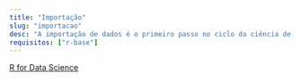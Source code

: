 ```yaml
---
title: "Importação"
slug: "importacao"
desc: "A importação de dados é o primeiro passo no ciclo da ciência de dados. Em boa parte dos casos recebemos arquivos contendo os dados para análise. Esses arquivos podem estar em inúmeros formatos como excel, txt, csv entre outros. Neste tutorial vamos apresentar pacotes e funções que são úteis para realizar esta tarefa."
requisitos: ["r-base"]
---
```


[<i class="fas fa-book"></i> R for Data Science](http://r4ds.had.co.nz/data-import.html)


